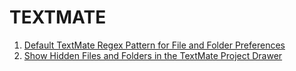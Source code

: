 # TEXTMATE #

1. [Default TextMate Regex Pattern for File and Folder Preferences](/textmate/textmate.default.folder.file.regex.patterns.preference.md)
1. [Show Hidden Files and Folders in the TextMate Project Drawer](/textmate/textmate.show.hidden.files.git.regex.advanced.folder.file.patterns.preference.md)